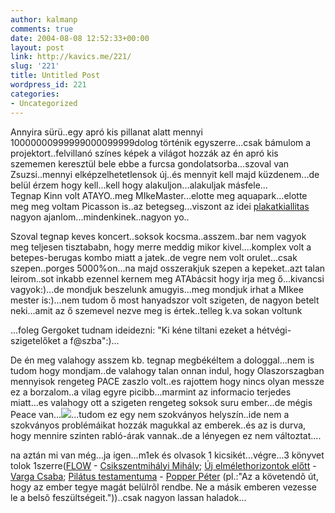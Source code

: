 ```yaml
---
author: kalmanp
comments: true
date: 2004-08-08 12:52:33+00:00
layout: post
link: http://kavics.me/221/
slug: '221'
title: Untitled Post
wordpress_id: 221
categories:
- Uncategorized
---
```


Annyira sürü..egy apró kis pillanat alatt mennyi 10000000999999000099999dolog történik egyszerre...csak bámulom a projektort..felvillanó színes képek a világot hozzák az én apró kis szememen keresztül bele ebbe a furcsa gondolatsorba...szoval van Zsuzsi..mennyi elképzelhetetlensok új..és mennyit kell majd küzdenem...de belül érzem hogy kell...kell hogy alakuljon...alakuljak másfele...  
Tegnap Kinn volt ATAYO..meg MIkeMaster...elotte meg aquapark...elotte meg meg voltam Picasson is..az betegseg...viszont az idei [plakatkiallitas ](http://index.hu/kultur/klassz/arc04)nagyon ajanlom...mindenkinek..nagyon yo..




Szoval tegnap keves koncert..soksok kocsma..asszem..bar nem vagyok meg teljesen tisztababn, hogy merre meddig mikor kivel....komplex volt a betepes-berugas kombo miatt a jatek..de vegre nem volt orulet...csak szepen..porges 5000%on...na majd osszerakjuk szepen a kepeket..azt talan leirom..sot inkabb ezennel kernem meg ATAbácsit hogy irja meg ő...kivancsi vagyok:)...de mondjuk beszelunk amugyis...meg mondjuk irhat a MIkee mester is:)...nem tudom ő most hanyadszor volt szigeten, de nagyon betelt neki...amit az ő szemevel nezve meg is értek..telleg k.va sokan voltunk




...foleg Gergoket tudnam ideidezni: "Ki kéne tiltani ezeket a hétvégi-szigetelőket a f@szba":)...




De én meg valahogy asszem kb. tegnap megbékéltem a dologgal...nem is tudom hogy mondjam..de valahogy talan onnan indul, hogy Olaszorszagban mennyisok rengeteg PACE zaszlo volt..es rajottem hogy nincs olyan messze ez a borzalom..a vilag egyre picibb...marmint az informacio terjedes miatt...es valahogy ott a szigeten rengeteg soksok suru ember...de mégis Peace van...![](http://kavics.freeblog.hu/Files/peace.jpg)...tudom ez egy nem szokványos helyszín..ide nem a szokványos problémáikat hozzák magukkal az emberek..és az is durva, hogy mennire szinten rabló-árak vannak..de a lényegen ez nem változtat....




na aztán mi van még...ja igen...m1ek és olvasok 1 kicsikét...végre...3 könyvet tolok 1szerre([FLOW](http://www.libri.hu/cgi-bin/libri/htmlos.cgi/292369.2.762226309414790465) - [Csikszentmihályi Mihály](http://www.brainchannels.com/thinker/mihaly.html); [Új elmélethorizontok előtt](http://www.tertia.hu/h/horizont.shtml) - [Varga Csaba](http://www.vargacsaba.hu/index.php); [Pilátus testamentuma](http://www.bookline.hu/control/bookhome?bookid=600014855:6) - [Popper Péter](http://boldogsag.transindex.ro/?cikk=60) (pl.:"Az a követendõ út, hogy az ember tegye magát belülrõl rendbe. Ne a másik emberen vezesse le a belsõ feszültségeit."))..csak nagyon lassan haladok...
